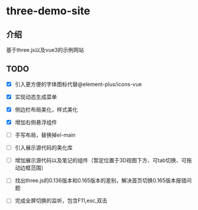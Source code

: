 # three-demo-site

## 介绍

基于three.js以及vue3的示例网站

## TODO
- [x] 引入更方便的字体图标代替@element-plus/icons-vue
- [x] 实现动态生成菜单
- [x] 侧边栏布局美化，样式美化
- [x] 增加右侧悬浮组件
- [ ] 手写布局，替换掉el-main
- [ ] 引入展示源代码的美化库
- [ ] 增加展示源代码以及笔记的组件（暂定位置于3D视图下方、可tab切换、可拖动边框范围）
- [ ] 找出three.js的0.136版本和0.165版本的差别，解决首页切换0.165版本报错问题
- [ ] 完成全屏切换的监听，包含F11,esc,双击

